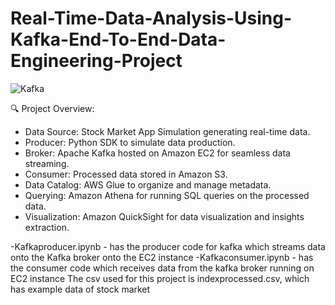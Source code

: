 # Real-Time-Data-Analysis-Using-Kafka-End-To-End-Data-Engineering-Project

![Kafka](https://github.com/user-attachments/assets/d2fb90ff-3dc0-4d16-b5d6-a859a3eb2269)

🔍 Project Overview:
- Data Source: Stock Market App Simulation generating real-time data.
- Producer: Python SDK to simulate data production.
- Broker: Apache Kafka hosted on Amazon EC2 for seamless data streaming.
- Consumer: Processed data stored in Amazon S3.
- Data Catalog: AWS Glue to organize and manage metadata.
- Querying: Amazon Athena for running SQL queries on the processed data.
- Visualization: Amazon QuickSight for data visualization and insights extraction.

-Kafkaproducer.ipynb - has the producer code for kafka which streams data onto the Kafka broker onto the EC2 instance
-Kafkaconsumer.ipynb - has the consumer code which receives data from the kafka broker running on EC2 instance
The csv used for this project is indexprocessed.csv, which has example data of stock market

